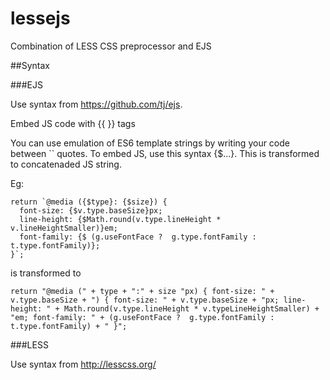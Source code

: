 # lessejs
Combination of LESS CSS preprocessor and EJS

##Syntax

###EJS

Use syntax from https://github.com/tj/ejs.

Embed JS code with {{ }} tags

You can use emulation of ES6 template strings by writing your code between `` quotes.
To embed JS, use this syntax {$...}. This is transformed to concatenaded JS string.

Eg:

``` JS
return `@media ({$type}: {$size}) { 
  font-size: {$v.type.baseSize}px;
  line-height: {$Math.round(v.type.lineHeight * v.lineHeightSmaller)}em;
  font-family: {$ (g.useFontFace ?  g.type.fontFamily : t.type.fontFamily)};
}`;
```

is transformed to

```JS
return "@media (" + type + ":" + size "px) { font-size: " + v.type.baseSize + ") { font-size: " + v.type.baseSize + "px; line-height: " + Math.round(v.type.lineHeight * v.typeLineHeightSmaller) + "em; font-family: " + (g.useFontFace ?  g.type.fontFamily : t.type.fontFamily) + " }";
```

###LESS

Use syntax from http://lesscss.org/
